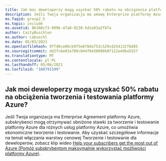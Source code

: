 ```yaml
---
title: Jak moi deweloperzy mogą uzyskać 50% rabatu na obciążenia platformy Azure w warstwie Tworzenie i testowanie?
description: Jeśli Twoja organizacja ma umowę Enterprise platformy Azure, deweloperzy mogą wybrać...
ms.faqid: group2_5
ms.topic: include
ms.assetid: 86308cf3-909b-47a0-9230-5d1a93a2f87a
author: CaityBuschlen
ms.author: cabuschl
ms.date: 05/03/2021
ms.openlocfilehash: 9ffd0ce86cb975e878daf53c529cd254132f6d85
ms.sourcegitcommit: dd2fc6e03a789c044f8438096b8f112e4dba5557
ms.translationtype: MT
ms.contentlocale: pl-PL
ms.lasthandoff: 05/06/2021
ms.locfileid: "108791599"
---
```

## <a name="how-do-my-developers-get-50-off-azure-devtest-workloads"></a>Jak moi deweloperzy mogą uzyskać 50% rabatu na obciążenia tworzenia i testowania platformy Azure?

Jeśli Twoja organizacja ma Enterprise Agreement platformy Azure, subskrybenci mogą otrzymywać obniżone stawki za tworzenie i testowanie platformy Azure dla różnych usług platformy Azure, co umożliwia ekonomiczne tworzenie i testowanie. Aby uzyskać szczegółowe informacje na temat włączania warstwy cenowej Tworzenie i testowanie dla deweloperów, zobacz klip wideo [Help your subscribers get the most out of Azure (Pomóż subskrybentom maksymalnie wykorzystać możliwości platformy Azure)](https://aka.ms/HelpingSubscriberswithAzure).
